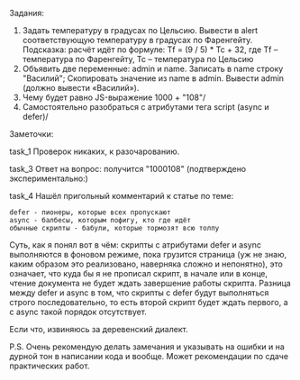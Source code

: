 Задания:

1. Задать температуру в градусах по Цельсию. Вывести в alert соответствующую температуру в градусах по Фаренгейту. Подсказка: расчёт идёт по формуле: Tf = (9 / 5) * Tc + 32, где Tf – температура по Фаренгейту, Tc – температура по Цельсию
2. Объявить две переменные: admin и name. Записать в name строку "Василий"; Скопировать значение из name в admin. Вывести admin (должно вывести «Василий»).
3. Чему будет равно JS-выражение 1000 + "108"/
4. Самостоятельно разобраться с атрибутами тега script (async и defer)/

Заметочки:

task_1 Проверок никаких, к разочарованию. 

task_3 Ответ на вопрос: получится "1000108" (подтверждено экспериментально:) 

task_4 Нашёл пригольный комментарий к статье по теме:

	defer - пионеры, которые всех пропускают
	async - балбесы, которым пофигу, кто где идёт
	обычные скрипты - бабули, которые тормозят всю толпу

Суть, как я понял вот в чём:
скрипты с атрибутами defer и async выполняются в фоновом режиме, пока грузится страница (уж не знаю, каким образом это реализовано, наверняка сложно и непонятно), это означает, что куда бы я не прописал скрипт, в начале или в конце, чтение документа не будет ждать завершение работы скрипта.
Разница между defer и async в том, что скрипты с defer будут выполняться строго последовательно, то есть второй скрипт будет ждать первого, а с async такой порядок отсутствует.

Если что, извиняюсь за деревенский диалект.

P.S. Очень рекомендую делать замечания и указывать на ошибки и на дурной тон в написании кода и вообще. Может рекомендации по сдаче практических работ.